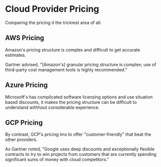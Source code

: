 # Cloud Provider Pricing

Comparing the pricing it the trickiest area of all. 

## AWS Pricing

Amazon's pricing structure is complex and difficult to get accurate estimates. 

Gartner advised, "[Amazon's] granular pricing structure is complex; use of third-party cost management tools is highly recommended."

## Azure Pricing

Microsoft's has complicated software licensing options and use situation based discounts, it makes the pricing structure can be difficult to understand withhout considerable experience.

## GCP Pricing

By contrast, GCP's pricing ims to offer "customer-friendly" that beat the other providers.

As Gartner noted, "Google uses deep discounts and exceptionally flexible contracts to try to win projects from customers that are currently spending significant sums of money with cloud competitors."
